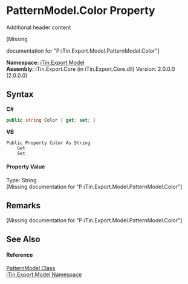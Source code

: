# PatternModel.Color Property 
Additional header content 

\[Missing <summary> documentation for "P:iTin.Export.Model.PatternModel.Color"\]

**Namespace:**&nbsp;<a href="N_iTin_Export_Model">iTin.Export.Model</a><br />**Assembly:**&nbsp;iTin.Export.Core (in iTin.Export.Core.dll) Version: 2.0.0.0 (2.0.0.0)

## Syntax

**C#**<br />
``` C#
public string Color { get; set; }
```

**VB**<br />
``` VB
Public Property Color As String
	Get
	Set
```


#### Property Value
Type: String<br />\[Missing <value> documentation for "P:iTin.Export.Model.PatternModel.Color"\]

## Remarks
\[Missing <remarks> documentation for "P:iTin.Export.Model.PatternModel.Color"\]

## See Also


#### Reference
<a href="T_iTin_Export_Model_PatternModel">PatternModel Class</a><br /><a href="N_iTin_Export_Model">iTin.Export.Model Namespace</a><br />